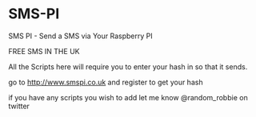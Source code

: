 SMS-PI
======

SMS PI - Send a SMS via Your Raspberry PI

FREE SMS IN THE UK


All the Scripts here will require you to enter your hash in so that it sends.

go to http://www.smspi.co.uk and register to get your hash

if you have any scripts you wish to add let me know @random_robbie on twitter
